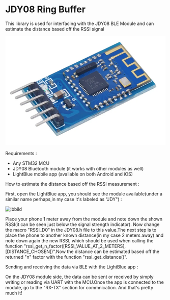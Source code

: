 # JDY08 Ring Buffer
This library is used for interfacing with the JDY08 BLE Module and can estimate the distance based off the RSSI signal


![photo](JDY08_module.png)

Requirements :
 - Any STM32 MCU
 - JDY08 Bluetooth module (it works with other modules as well)
 - LightBlue mobile app (available on both Android and iOS)

How to estimate the distance based off the RSSI measurement :

First, open the LightBlue app, you should see the module available(under a similar name perhaps,in my case it's labeled as "JDY") :


![lbbild](https://github.com/theom4/JDY08_Ring_Buffer/assets/154817034/a9c05a33-732a-4de5-a4f8-a6377fe9fa0e)

  Place your phone 1 meter away from the module and note down the shown RSSI(it can be seen just below the signal strength indicator).
Now change the macro "RSSI_D0" in the JDY08.h file
to this value.The next step is to place the phone to another known distance(in my case 2 meters away) and note down again the new RSSI, 
which should be used when calling the function 
"rssi_get_n_factor([RSSI_VALUE_AT_2_METERS],[DISTANCE_CHOSEN])".Now the distance can be estimated based off the returned "n" factor with the function "rssi_get_distance()".

Sending and receiving the data via BLE with the LightBlue app :

  On the JDY08 module side, the data can be sent or received by simply writing or reading via UART with the MCU.Once the app is connected to the module, 
go to the "RX-TX" section for commnication.
And that's pretty much it! 
